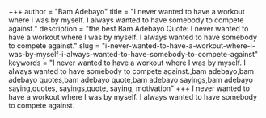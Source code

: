 +++
author = "Bam Adebayo"
title = "I never wanted to have a workout where I was by myself. I always wanted to have somebody to compete against."
description = "the best Bam Adebayo Quote: I never wanted to have a workout where I was by myself. I always wanted to have somebody to compete against."
slug = "i-never-wanted-to-have-a-workout-where-i-was-by-myself-i-always-wanted-to-have-somebody-to-compete-against"
keywords = "I never wanted to have a workout where I was by myself. I always wanted to have somebody to compete against.,bam adebayo,bam adebayo quotes,bam adebayo quote,bam adebayo sayings,bam adebayo saying,quotes, sayings,quote, saying, motivation"
+++
I never wanted to have a workout where I was by myself. I always wanted to have somebody to compete against.
